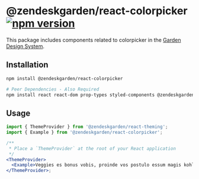 # @zendeskgarden/react-colorpicker [![npm version](https://flat.badgen.net/npm/v/@zendeskgarden/react-colorpicker)](https://www.npmjs.com/package/@zendeskgarden/react-colorpicker)

This package includes components related to colorpicker in the
[Garden Design System](https://zendeskgarden.github.io/).

## Installation

```sh
npm install @zendeskgarden/react-colorpicker

# Peer Dependencies - Also Required
npm install react react-dom prop-types styled-components @zendeskgarden/react-theming
```

## Usage

```jsx
import { ThemeProvider } from '@zendeskgarden/react-theming';
import { Example } from '@zendeskgarden/react-colorpicker';

/**
 * Place a `ThemeProvider` at the root of your React application
 */
<ThemeProvider>
  <Example>Veggies es bonus vobis, proinde vos postulo essum magis kohlrabi...</Example>
</ThemeProvider>;
```

<!--
  TODO:

  * [ ] Add colorpicker to root README table.
  * [ ] Add colorpicker to demo `index.html`.
  * [ ] Add colorpicker to `styleguide.base.config.js` webpack globals.
  * [ ] Delete this comment block.
-->
